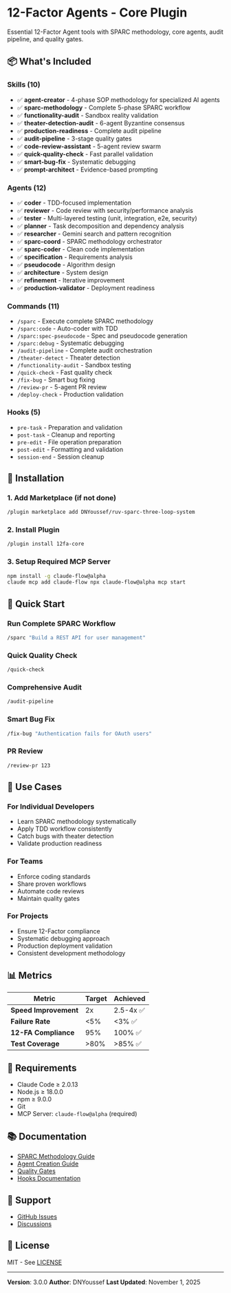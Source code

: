 # 12-Factor Agents - Core Plugin

Essential 12-Factor Agent tools with SPARC methodology, core agents, audit pipeline, and quality gates.

## 📦 What's Included

### Skills (10)
- ✅ **agent-creator** - 4-phase SOP methodology for specialized AI agents
- ✅ **sparc-methodology** - Complete 5-phase SPARC workflow
- ✅ **functionality-audit** - Sandbox reality validation
- ✅ **theater-detection-audit** - 6-agent Byzantine consensus
- ✅ **production-readiness** - Complete audit pipeline
- ✅ **audit-pipeline** - 3-stage quality gates
- ✅ **code-review-assistant** - 5-agent review swarm
- ✅ **quick-quality-check** - Fast parallel validation
- ✅ **smart-bug-fix** - Systematic debugging
- ✅ **prompt-architect** - Evidence-based prompting

### Agents (12)
- ✅ **coder** - TDD-focused implementation
- ✅ **reviewer** - Code review with security/performance analysis
- ✅ **tester** - Multi-layered testing (unit, integration, e2e, security)
- ✅ **planner** - Task decomposition and dependency analysis
- ✅ **researcher** - Gemini search and pattern recognition
- ✅ **sparc-coord** - SPARC methodology orchestrator
- ✅ **sparc-coder** - Clean code implementation
- ✅ **specification** - Requirements analysis
- ✅ **pseudocode** - Algorithm design
- ✅ **architecture** - System design
- ✅ **refinement** - Iterative improvement
- ✅ **production-validator** - Deployment readiness

### Commands (11)
- `/sparc` - Execute complete SPARC methodology
- `/sparc:code` - Auto-coder with TDD
- `/sparc:spec-pseudocode` - Spec and pseudocode generation
- `/sparc:debug` - Systematic debugging
- `/audit-pipeline` - Complete audit orchestration
- `/theater-detect` - Theater detection
- `/functionality-audit` - Sandbox testing
- `/quick-check` - Fast quality check
- `/fix-bug` - Smart bug fixing
- `/review-pr` - 5-agent PR review
- `/deploy-check` - Production validation

### Hooks (5)
- `pre-task` - Preparation and validation
- `post-task` - Cleanup and reporting
- `pre-edit` - File operation preparation
- `post-edit` - Formatting and validation
- `session-end` - Session cleanup

## 🚀 Installation

### 1. Add Marketplace (if not done)
```bash
/plugin marketplace add DNYoussef/ruv-sparc-three-loop-system
```

### 2. Install Plugin
```bash
/plugin install 12fa-core
```

### 3. Setup Required MCP Server
```bash
npm install -g claude-flow@alpha
claude mcp add claude-flow npx claude-flow@alpha mcp start
```

## 📖 Quick Start

### Run Complete SPARC Workflow
```bash
/sparc "Build a REST API for user management"
```

### Quick Quality Check
```bash
/quick-check
```

### Comprehensive Audit
```bash
/audit-pipeline
```

### Smart Bug Fix
```bash
/fix-bug "Authentication fails for OAuth users"
```

### PR Review
```bash
/review-pr 123
```

## 🎯 Use Cases

### For Individual Developers
- Learn SPARC methodology systematically
- Apply TDD workflow consistently
- Catch bugs with theater detection
- Validate production readiness

### For Teams
- Enforce coding standards
- Share proven workflows
- Automate code reviews
- Maintain quality gates

### For Projects
- Ensure 12-Factor compliance
- Systematic debugging approach
- Production deployment validation
- Consistent development methodology

## 📊 Metrics

| Metric | Target | Achieved |
|--------|--------|----------|
| **Speed Improvement** | 2x | 2.5-4x ✅ |
| **Failure Rate** | <5% | <3% ✅ |
| **12-FA Compliance** | 95% | 100% ✅ |
| **Test Coverage** | >80% | >85% ✅ |

## 🔧 Requirements

- Claude Code ≥ 2.0.13
- Node.js ≥ 18.0.0
- npm ≥ 9.0.0
- Git
- MCP Server: `claude-flow@alpha` (required)

## 📚 Documentation

- [SPARC Methodology Guide](../../docs/sparc/README.md)
- [Agent Creation Guide](../../docs/agents/README.md)
- [Quality Gates](../../docs/quality/README.md)
- [Hooks Documentation](../../docs/hooks/README.md)

## 🤝 Support

- [GitHub Issues](https://github.com/DNYoussef/ruv-sparc-three-loop-system/issues)
- [Discussions](https://github.com/DNYoussef/ruv-sparc-three-loop-system/discussions)

## 📜 License

MIT - See [LICENSE](../../LICENSE)

---

**Version**: 3.0.0
**Author**: DNYoussef
**Last Updated**: November 1, 2025
